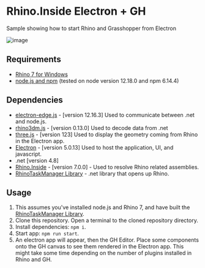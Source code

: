 # Rhino.Inside Electron + GH
Sample showing how to start Rhino and Grasshopper from Electron

![image](https://user-images.githubusercontent.com/1014562/101173482-e43ee280-3642-11eb-8e49-d3cfd222a516.png)


## Requirements
- [Rhino 7 for Windows](https://www.rhino3d.com/download/rhino-for-windows/7/latest)
- [node.js and npm](https://nodejs.org/en/) (tested on node version 12.18.0 and npm 6.14.4)

## Dependencies
- [electron-edge.js](https://www.npmjs.com/package/electron-edge-js) - [version 12.16.3] Used to communicate between .net and node.js.
- [rhino3dm.js](https://www.npmjs.com/package/rhino3dm) - [version 0.13.0] Used to decode data from .net
- [three.js](https://threejs.org) - [version 123] Used to display the geometry coming from Rhino in the Electron app.
- [Electron](https://www.electronjs.org/) - [version 5.0.13] Used to host the application, UI, and javascript.
- .net [version 4.8]
- [Rhino.Inside](https://www.nuget.org/packages/Rhino.Inside/) - [version 7.0.0] - Used to resolve Rhino related assemblies.
- [RhinoTaskManager Library](../SampleRhinoInsideJavascriptTaskManagerLib) - .net library that opens up Rhino.

## Usage
1. This assumes you've installed node.js and Rhino 7, and have built the [RhinoTaskManager Library](../SampleRhinoInsideJavascriptTaskManagerLib).
2. Clone this repository. Open a terminal to the cloned repository directory.
3. Install dependencies: `npm i`.
4. Start app: `npm run start`.
5. An electron app will appear, then the GH Editor. Place some components onto the GH canvas to see them rendered in the Electron app. This might take some time depending on the number of plugins installed in Rhino and GH.